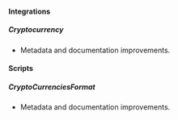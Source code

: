
#### Integrations

##### Cryptocurrency

- Metadata and documentation improvements.

#### Scripts

##### CryptoCurrenciesFormat

- Metadata and documentation improvements.

